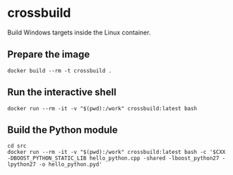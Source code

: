 # crossbuild
Build Windows targets inside the Linux container.

## Prepare the image

    docker build --rm -t crossbuild .

## Run the interactive shell

    docker run --rm -it -v "$(pwd):/work" crossbuild:latest bash

## Build the Python module

    cd src
    docker run --rm -it -v "$(pwd):/work" crossbuild:latest bash -c '$CXX -DBOOST_PYTHON_STATIC_LIB hello_python.cpp -shared -lboost_python27 -lpython27 -o hello_python.pyd'
